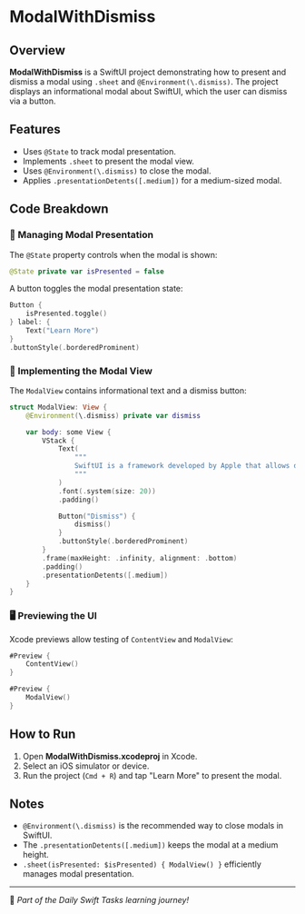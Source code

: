 # ModalWithDismiss

## Overview
**ModalWithDismiss** is a SwiftUI project demonstrating how to present and dismiss a modal using `.sheet` and `@Environment(\.dismiss)`. The project displays an informational modal about SwiftUI, which the user can dismiss via a button.

## Features
- Uses `@State` to track modal presentation.
- Implements `.sheet` to present the modal view.
- Uses `@Environment(\.dismiss)` to close the modal.
- Applies `.presentationDetents([.medium])` for a medium-sized modal.

## Code Breakdown

### 🔄 Managing Modal Presentation
The `@State` property controls when the modal is shown:

```swift
@State private var isPresented = false
```

A button toggles the modal presentation state:

```swift
Button {
    isPresented.toggle()
} label: {
    Text("Learn More")
}
.buttonStyle(.borderedProminent)
```

### 📌 Implementing the Modal View
The `ModalView` contains informational text and a dismiss button:

```swift
struct ModalView: View {
    @Environment(\.dismiss) private var dismiss

    var body: some View {
        VStack {
            Text(
                """
                SwiftUI is a framework developed by Apple that allows developers to build user interfaces...
                """
            )
            .font(.system(size: 20))
            .padding()

            Button("Dismiss") {
                dismiss()
            }
            .buttonStyle(.borderedProminent)
        }
        .frame(maxHeight: .infinity, alignment: .bottom)
        .padding()
        .presentationDetents([.medium])
    }
}
```

### 🖥️ Previewing the UI
Xcode previews allow testing of `ContentView` and `ModalView`:

```swift
#Preview {
    ContentView()
}

#Preview {
    ModalView()
}
```

## How to Run
1. Open **ModalWithDismiss.xcodeproj** in Xcode.
2. Select an iOS simulator or device.
3. Run the project (`Cmd + R`) and tap "Learn More" to present the modal.

## Notes
- `@Environment(\.dismiss)` is the recommended way to close modals in SwiftUI.
- The `.presentationDetents([.medium])` keeps the modal at a medium height.
- `.sheet(isPresented: $isPresented) { ModalView() }` efficiently manages modal presentation.

---
🚀 *Part of the Daily Swift Tasks learning journey!*